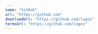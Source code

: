 ```yaml
---
name: "GitHub"
url: "https://github.com"
downloadUrl: "https://github.com/logos"
termsUrl: "https://github.com/logos"
---
```

